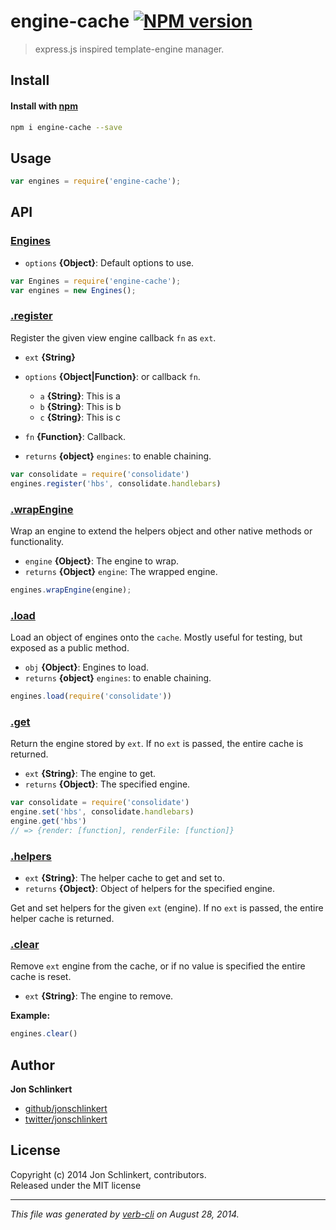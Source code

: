 # engine-cache [![NPM version](https://badge.fury.io/js/engine-cache.png)](http://badge.fury.io/js/engine-cache)

> express.js inspired template-engine manager.

## Install
#### Install with [npm](npmjs.org)

```bash
npm i engine-cache --save
```

## Usage

```js
var engines = require('engine-cache');
```

## API
### [Engines](index.js#L19)

* `options` **{Object}**: Default options to use.    

```js
var Engines = require('engine-cache');
var engines = new Engines();
```

### [.register](index.js#L67)

Register the given view engine callback `fn` as `ext`.

* `ext` **{String}**    
* `options` **{Object|Function}**: or callback `fn`.  
    - `a` **{String}**: This is a
    - `b` **{String}**: This is b
    - `c` **{String}**: This is c
      
* `fn` **{Function}**: Callback.    
* `returns` **{object}** `engines`: to enable chaining.  

```js
var consolidate = require('consolidate')
engines.register('hbs', consolidate.handlebars)
```

### [.wrapEngine](index.js#L125)

Wrap an engine to extend the helpers object and other native methods or functionality.

* `engine` **{Object}**: The engine to wrap.    
* `returns` **{Object}** `engine`: The wrapped engine.  

```js
engines.wrapEngine(engine);
```

### [.load](index.js#L159)

Load an object of engines onto the `cache`. Mostly useful for testing, but exposed as a public method.

* `obj` **{Object}**: Engines to load.    
* `returns` **{object}** `engines`: to enable chaining.  

```js
engines.load(require('consolidate'))
```

### [.get](index.js#L188)

Return the engine stored by `ext`. If no `ext` is passed, the entire cache is returned.

* `ext` **{String}**: The engine to get.    
* `returns` **{Object}**: The specified engine.  

```js
var consolidate = require('consolidate')
engine.set('hbs', consolidate.handlebars)
engine.get('hbs')
// => {render: [function], renderFile: [function]}
```

### [.helpers](index.js#L215)

* `ext` **{String}**: The helper cache to get and set to.    
* `returns` **{Object}**: Object of helpers for the specified engine.  

Get and set helpers for the given `ext` (engine). If no
`ext` is passed, the entire helper cache is returned.

### [.clear](index.js#L234)

Remove `ext` engine from the cache, or if no value is specified the entire cache is reset.

* `ext` **{String}**: The engine to remove.    

**Example:**

```js
engines.clear()
```

## Author

**Jon Schlinkert**
 
+ [github/jonschlinkert](https://github.com/jonschlinkert)
+ [twitter/jonschlinkert](http://twitter.com/jonschlinkert) 

## License
Copyright (c) 2014 Jon Schlinkert, contributors.  
Released under the MIT license

***

_This file was generated by [verb-cli](https://github.com/assemble/verb-cli) on August 28, 2014._